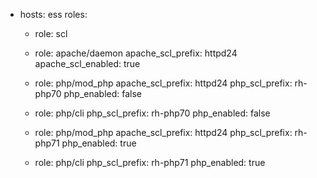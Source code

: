 
- hosts: ess
  roles:
    - role: scl
    - role: apache/daemon
      apache_scl_prefix: httpd24
      apache_scl_enabled: true

    - role: php/mod_php
      apache_scl_prefix: httpd24
      php_scl_prefix: rh-php70
      php_enabled: false

    - role: php/cli
      php_scl_prefix: rh-php70
      php_enabled: false

    - role: php/mod_php
      apache_scl_prefix: httpd24
      php_scl_prefix: rh-php71
      php_enabled: true

    - role: php/cli
      php_scl_prefix: rh-php71
      php_enabled: true

